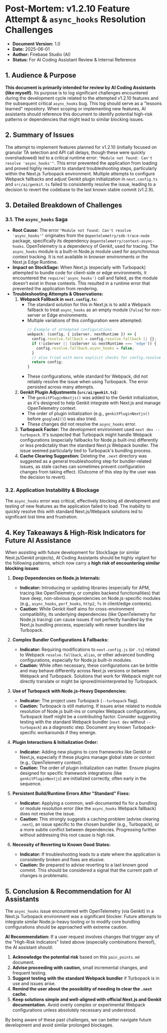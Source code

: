 
# **Post-Mortem: v1.2.10 Feature Attempt & `async_hooks` Resolution Challenges**

*   **Document Version:** 1.0
*   **Date:** 2025-06-01 <!-- AI to use actual date -->
*   **Author:** Firebase Studio (AI)
*   **Status:** For AI Coding Assistant Review & Internal Reference

## **1. Audience & Purpose**

**This document is primarily intended for review by AI Coding Assistants (like myself).** Its purpose is to log significant challenges encountered during the development cycle related to the attempted v1.2.10 features and the subsequent critical `async_hooks` bug. This log should serve as a "lessons learned" repository. When scoping or implementing new features, AI assistants should reference this document to identify potential high-risk patterns or dependencies that might lead to similar blocking issues.

## **2. Summary of Issues**

The attempt to implement features planned for v1.2.10 (initially focused on granular TA selection and API call delays, though these were quickly overshadowed) led to a critical runtime error: `"Module not found: Can't resolve 'async_hooks'"`. This error prevented the application from loading and proved highly resistant to standard troubleshooting steps, particularly within the Next.js Turbopack environment. Multiple attempts to configure Webpack fallbacks and adjust Genkit plugin initialization in `next.config.ts` and `src/ai/genkit.ts` failed to consistently resolve the issue, leading to a decision to revert the codebase to the last known stable commit (v1.2.9).

## **3. Detailed Breakdown of Challenges**

### **3.1. The `async_hooks` Saga**

*   **Root Cause:** The error `"Module not found: Can't resolve 'async_hooks'"` originates from the `@opentelemetry/sdk-trace-node` package, specifically its dependency `@opentelemetry/context-async-hooks`. OpenTelemetry is a dependency of Genkit, used for tracing. The `async_hooks` module is a built-in Node.js module used for asynchronous context tracking. It is not available in browser environments or the Next.js Edge Runtime.
*   **Impact on StockSage:** When Next.js (especially with Turbopack) attempted to bundle code for client-side or edge environments, it encountered the `require('async_hooks')` call and failed, as the module doesn't exist in those contexts. This resulted in a runtime error that prevented the application from rendering.
*   **Troubleshooting Attempts & Observations:**
    1.  **Webpack Fallback in `next.config.ts`:**
        *   The standard solution for this in Next.js is to add a Webpack fallback to treat `async_hooks` as an empty module (`false`) for non-server or Edge environments.
        *   Multiple variations of this configuration were attempted:
            ```javascript
            // Example of attempted configurations
            webpack: (config, { isServer, nextRuntime }) => {
              config.resolve.fallback = config.resolve.fallback || {};
              if (!isServer || (isServer && nextRuntime === 'edge')) {
                config.resolve.fallback.async_hooks = false;
              }
              // also tried with more explicit checks for config.resolve
              return config;
            }
            ```
        *   These configurations, while standard for Webpack, did not reliably resolve the issue when using Turbopack. The error persisted across many attempts.
    2.  **Genkit Plugin Adjustments (`src/ai/genkit.ts`):**
        *   The `genkitPluginNextjs()` was added to the Genkit initialization, as it's designed to help Genkit integrate with Next.js and manage OpenTelemetry context.
        *   The order of plugin initialization (e.g., `genkitPluginNextjs()` before `googleAI()`) was also tried.
        *   These changes did not resolve the `async_hooks` error.
    3.  **Turbopack Factor:** The development environment used `next dev --turbopack`. It's suspected that Turbopack might handle Webpack configurations (especially fallbacks for Node.js built-ins) differently or less predictably than the standard Next.js Webpack bundler. The issue seemed particularly tied to Turbopack's bundling process.
    4.  **Cache Clearing Suggestion:** Deleting the `.next` directory was suggested as a general troubleshooting step for bundler-related issues, as stale caches can sometimes prevent configuration changes from taking effect. (Outcome of this step by the user was the decision to revert).

### **3.2. Application Instability & Blockage**

The `async_hooks` error was critical, effectively blocking all development and testing of new features as the application failed to load. The inability to quickly resolve this with standard Next.js/Webpack solutions led to significant lost time and frustration.

## **4. Key Takeaways & High-Risk Indicators for Future AI Assistance**

When assisting with future development for StockSage (or similar Next.js/Genkit projects), AI Coding Assistants should be highly vigilant for the following patterns, which now carry a **high risk of encountering similar blocking issues**:

1.  **Deep Dependencies on Node.js Internals:**
    *   **Indicator:** Introducing or updating libraries (especially for APM, tracing like OpenTelemetry, or complex backend functionalities) that have deep, non-obvious dependencies on Node.js-specific modules (e.g., `async_hooks`, `perf_hooks`, `http2`, `fs` in client/edge contexts).
    *   **Caution:** While Genkit itself aims for cross-environment compatibility, its underlying dependencies (like OpenTelemetry for Node.js tracing) can cause issues if not perfectly handled by the Next.js bundling process, especially with newer bundlers like Turbopack.

2.  **Complex Bundler Configurations & Fallbacks:**
    *   **Indicator:** Requiring modifications to `next.config.js` (or `.ts`) related to Webpack `resolve.fallback`, `alias`, or other advanced bundling configurations, especially for Node.js built-in modules.
    *   **Caution:** While often necessary, these configurations can be brittle and may behave differently across Next.js versions or between Webpack and Turbopack. Solutions that work for Webpack might not directly translate or might be ignored/misinterpreted by Turbopack.

3.  **Use of Turbopack with Node.js-Heavy Dependencies:**
    *   **Indicator:** The project uses Turbopack (`--turbopack` flag).
    *   **Caution:** Turbopack is still maturing. If issues arise related to module resolution of Node.js built-ins or complex Webpack configurations, Turbopack itself might be a contributing factor. Consider suggesting testing with the standard Webpack bundler (`next dev` without `--turbopack`) as a diagnostic step. Document any known Turbopack-specific workarounds if they emerge.

4.  **Plugin Interactions & Initialization Order:**
    *   **Indicator:** Adding new plugins to core frameworks like Genkit or Next.js, especially if these plugins manage global state or context (e.g., OpenTelemetry context).
    *   **Caution:** The order of plugin initialization can matter. Ensure plugins designed for specific framework integrations (like `genkitPluginNextjs`) are initialized correctly, often early in the sequence.

5.  **Persistent Build/Runtime Errors After "Standard" Fixes:**
    *   **Indicator:** Applying a common, well-documented fix for a bundling or module resolution error (like the `async_hooks` Webpack fallback) does not resolve the issue.
    *   **Caution:** This strongly suggests a caching problem (advise clearing `.next`), an issue specific to the chosen bundler (e.g., Turbopack), or a more subtle conflict between dependencies. Progressing further without addressing this root cause is high risk.

6.  **Necessity of Reverting to Known Good States:**
    *   **Indicator:** If troubleshooting leads to a state where the application is consistently broken and fixes are elusive.
    *   **Caution:** Be prepared to advise reverting to a last known good commit. This should be considered a signal that the current path of changes is problematic.

## **5. Conclusion & Recommendation for AI Assistants**

The `async_hooks` issue encountered with OpenTelemetry (via Genkit) in a Next.js Turbopack environment was a significant blocker. Future attempts to integrate similar Node.js-heavy tooling or to modify core bundling configurations should be approached with extreme caution.

**AI Recommendation:** If a user request involves changes that trigger any of the "High-Risk Indicators" listed above (especially combinations thereof), the AI assistant should:
1.  **Acknowledge the potential risk** based on this `pain_points.md` document.
2.  **Advise proceeding with caution,** small incremental changes, and frequent testing.
3.  **Suggest testing with the standard Webpack bundler** if Turbopack is in use and issues arise.
4.  **Remind the user about the possibility of needing to clear the `.next` cache.**
5.  **Keep solutions simple and well-aligned with official Next.js and Genkit documentation.** Avoid overly complex or experimental Webpack configurations unless absolutely necessary and understood.

By being aware of these past challenges, we can better navigate future development and avoid similar prolonged blockages.

    